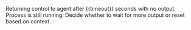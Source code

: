 Returning control to agent after {{timeout}} seconds with no output. Process is still running. Decide whether to wait for more output or reset based on context.